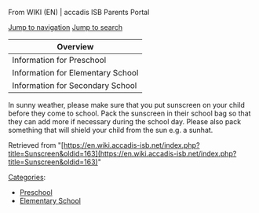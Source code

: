 From WIKI (EN) | accadis ISB Parents Portal

[Jump to navigation](https://en.wiki.accadis-isb.net/Sunscreen#mw-head) [Jump to search](https://en.wiki.accadis-isb.net/Sunscreen#searchInput)

| Overview |
| --- |
| Information for Preschool | yes |
| Information for Elementary School | yes |
| Information for Secondary School | no |

In sunny weather, please make sure that you put sunscreen on your child before they come to school. Pack the sunscreen in their school bag so that they can add more if necessary during the school day. Please also pack something that will shield your child from the sun e.g. a sunhat.

Retrieved from "[https://en.wiki.accadis-isb.net/index.php?title=Sunscreen&oldid=163](https://en.wiki.accadis-isb.net/index.php?title=Sunscreen&oldid=163)"

[Categories](https://en.wiki.accadis-isb.net/Special:Categories "Special:Categories"):

-   [Preschool](https://en.wiki.accadis-isb.net/Category:Preschool "Category:Preschool")
-   [Elementary School](https://en.wiki.accadis-isb.net/Category:Elementary_School "Category:Elementary School")